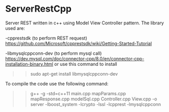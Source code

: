 # ServerRestCpp
Server REST written in c++ using Model View Controller pattern. 
The library used are:

-cpprestsdk (to perform REST request)
https://github.com/Microsoft/cpprestsdk/wiki/Getting-Started-Tutorial

-libmysqlcppconn-dev (to perform mysql call)
https://dev.mysql.com/doc/connector-cpp/8.0/en/connector-cpp-installation-binary.html 
or use this command to install 
>>sudo apt-get install libmysqlcppconn-dev

To compile the code use the following command:
>>g++ -g -std=c++11 main.cpp mapParams.cpp mapResponse.cpp  modelSql.cpp Controller.cpp View.cpp -o server -lboost_system -lcrypto -lssl -lcpprest -lmysqlcppconn
